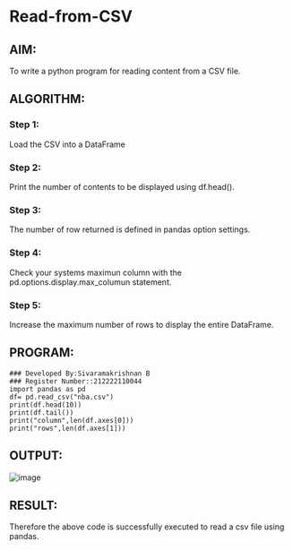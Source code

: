 # Read-from-CSV

## AIM:
To write a python program for reading content from a CSV file.

## ALGORITHM:
### Step 1:
Load the CSV into a DataFrame
### Step 2:
Print the number of contents to be displayed using df.head().
### Step 3:
The number of row returned is defined in pandas option settings.
### Step 4:
Check your systems maximun column with the pd.options.display.max_columun statement.
### Step 5:
Increase the maximum number of rows to display the entire DataFrame.

## PROGRAM:
```
### Developed By:Sivaramakrishnan B
### Register Number::212222110044
import pandas as pd
df= pd.read_csv("nba.csv")
print(df.head(10))
print(df.tail())
print("column",len(df.axes[0]))
print("rows",len(df.axes[1]))
```

## OUTPUT:
![image](https://github.com/SivaramakrishnanBaskar/Read-from-CSV/assets/119476322/fc318083-8776-4372-9f09-2c05000c1a3e)



## RESULT:
Therefore the above code is successfully executed to read a csv file using pandas.
